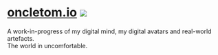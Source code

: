 # [oncletom.io] [![][build-badge]][build-actions]

A work-in-progress of my digital mind, my digital avatars and real-world artefacts.<br>
The world in uncomfortable.


[oncletom.io]: https://oncletom.io
[build-badge]: https://github.com/oncletom/oncletom/workflows/Build%20and%20deploy%20pages/badge.svg?branch=main
[build-actions]: https://github.com/oncletom/oncletom/actions
